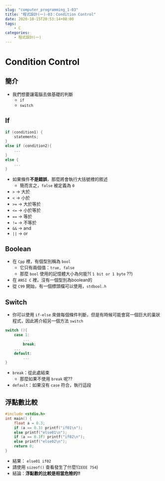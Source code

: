 ```yaml
---
slug: "computer_programming_1-03"
title: "程式設計(一)-03：Condition Control"
date: 2020-10-15T20:53:14+08:00
tags:
    - C
categories:
    - 程式設計(一)
---
```

# Condition Control
## 簡介
- 我們想要讓電腦去做基礎的判斷
    - `if`
    - `switch`

## If
```c
if (condition1) {
    statements;
}
else if (condition2){
    ...
}
else {
    ...
}
```
- 如果條件**不是錯誤**，那麼將會執行大括號裡的敘述
    - 簡而言之，`false` 被定義為 `0`
- `>` -> 大於
- `<` -> 小於
- `>=` -> 大於等於
- `<=` -> 小於等於
- `==` -> 等於
- `!=` -> 不等於
- `&&` -> and
- `||` -> or

## Boolean
- 在 `Cpp` 裡，有個型別稱為 `bool`
    - 它只有兩個值：`true, false`
    - 那麼 `bool` 使用的記憶體大小為何能?( `1 bit or 1 byte` ??)
- 在 `ANSI C` 裡，沒有一個型別為boolean的
- 從 `C99` 開始，有一個標頭檔可以使用，`stdbool.h`

## Switch
- 你可以使用 `if-else` 來做每個條件判斷，但是有時候可能會寫一個巨大的巢狀程式，因此將介紹另一個方法 `switch`
```c
switch (){
    case 1:
        ...
        break;
    ...
    default:
        ...
}
```
- `break`：從此處結束
    - 那麼如果不使用 `break` 呢??
- `default`：如果沒有 `case` 符合，執行這段
## 浮點數比較
```c
#include <stdio.h>
int main() {
    float a = 0.3;
    if (a == 0.3) printf("if01\n");
    else printf("else01\n");
    if (a == 0.3f) printf("if02\n");
    else printf("else02\n");
    return 0;
}
```
- 結果： `else01 if02`
- 請使用 `sizeof()` 查看發生了什麼!(`IEEE 754`)
- 結論：**浮點數的比較是相當危險的!!**
